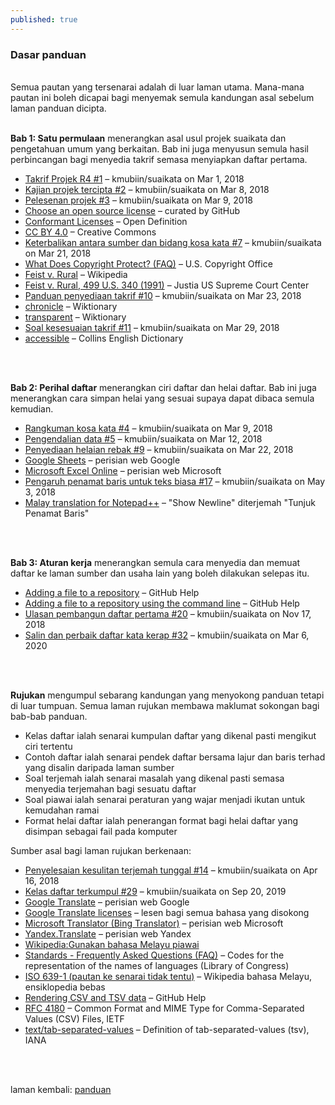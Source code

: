```yaml
---
published: true
---
```


### Dasar panduan

&nbsp;  
Semua pautan yang tersenarai adalah di luar laman utama.
Mana-mana pautan ini boleh dicapai bagi menyemak semula
kandungan asal sebelum laman panduan dicipta.

&nbsp;  
**Bab 1: Satu permulaan** menerangkan asal usul projek
suaikata dan pengetahuan umum yang berkaitan. Bab ini juga
menyusun semula hasil perbincangan bagi menyedia takrif
semasa menyiapkan daftar pertama.

- [Takrif Projek R4 #1][#1]
  &ndash; kmubiin/suaikata on Mar 1, 2018
- [Kajian projek tercipta #2][#2]
  &ndash; kmubiin/suaikata on Mar 8, 2018
- [Pelesenan projek #3][#3]
  &ndash; kmubiin/suaikata on Mar 9, 2018
- [Choose an open source license][14a]
  &ndash; curated by GitHub
- [Conformant Licenses][14b]
  &ndash; Open Definition
- [CC BY 4.0][14c]
  &ndash; Creative Commons
- [Keterbalikan antara sumber dan bidang kosa kata #7][#7]
  &ndash; kmubiin/suaikata on Mar 21, 2018
- [What Does Copyright Protect? (FAQ)][13a]
  &ndash; U.S. Copyright Office
- [Feist v. Rural][13b]
  &ndash; Wikipedia
- [Feist v. Rural, 499 U.S. 340 (1991)][13c]
  &ndash; Justia US Supreme Court Center
- [Panduan penyediaan takrif #10][#10]
  &ndash; kmubiin/suaikata on Mar 23, 2018
- [chronicle][15a]
  &ndash; Wiktionary
- [transparent][15b]
  &ndash; Wiktionary
- [Soal kesesuaian takrif #11][#11]
  &ndash; kmubiin/suaikata on Mar 29, 2018
- [accessible][16a]
  &ndash; Collins English Dictionary

&nbsp;  

  [#1]: https://github.com/kmubiin/suaikata/issues/1
  [#2]: https://github.com/kmubiin/suaikata/issues/2
  [#3]: https://github.com/kmubiin/suaikata/issues/3
  [#7]: https://github.com/kmubiin/suaikata/issues/7
  [#10]: https://github.com/kmubiin/suaikata/issues/10
  [#11]: https://github.com/kmubiin/suaikata/issues/11
  [13a]: https://www.copyright.gov/help/faq/faq-protect.html
  [13b]: https://en.wikipedia.org/wiki/Feist_v._Rural
  [13c]: https://supreme.justia.com/cases/federal/us/499/340/
  [14a]: https://choosealicense.com/
  [14b]: https://opendefinition.org/licenses/
  [14c]: https://creativecommons.org/licenses/by/4.0/
  [15a]: https://en.wiktionary.org/wiki/chronicle
  [15b]: https://en.wiktionary.org/wiki/transparent
  [16a]: https://www.collinsdictionary.com/dictionary/english/accessible

&nbsp;  
**Bab 2: Perihal daftar** menerangkan ciri daftar dan helai
daftar. Bab ini juga menerangkan cara simpan helai yang
sesuai supaya dapat dibaca semula kemudian.

- [Rangkuman kosa kata #4][#4]
  &ndash; kmubiin/suaikata on Mar 9, 2018
- [Pengendalian data #5][#5]
  &ndash; kmubiin/suaikata on Mar 12, 2018
- [Penyediaan helaian rebak #9][#9]
  &ndash; kmubiin/suaikata on Mar 22, 2018
- [Google Sheets][23a]
  &ndash; perisian web Google
- [Microsoft Excel Online][23b]
  &ndash; perisian web Microsoft
- [Pengaruh penamat baris untuk teks biasa #17][#17]
  &ndash; kmubiin/suaikata on May 3, 2018
- [Malay translation for Notepad++][25a]
  &ndash; "Show Newline" diterjemah "Tunjuk Penamat Baris"

&nbsp;  

  [#4]: https://github.com/kmubiin/suaikata/issues/4
  [#5]: https://github.com/kmubiin/suaikata/issues/5
  [#9]: https://github.com/kmubiin/suaikata/issues/9
  [#17]: https://github.com/kmubiin/suaikata/issues/17
  [23a]: https://docs.google.com/spreadsheets/
  [23b]: https://office.live.com/start/Excel.aspx
  [25a]: https://github.com/notepad-plus-plus/notepad-plus-plus/blob/master/PowerEditor/installer/nativeLang/malay.xml

&nbsp;  
**Bab 3: Aturan kerja** menerangkan semula cara menyedia dan
memuat daftar ke laman sumber dan usaha lain yang boleh
dilakukan selepas itu.

- [Adding a file to a repository][32a]
  &ndash; GitHub Help
- [Adding a file to a repository using the command line][32b]
  &ndash; GitHub Help
- [Ulasan pembangun daftar pertama #20][#20]
  &ndash; kmubiin/suaikata on Nov 17, 2018
- [Salin dan perbaik daftar kata kerap #32][#32]
  &ndash; kmubiin/suaikata on Mar 6, 2020

&nbsp;  

  [32a]: https://docs.github.com/en/github/managing-files-in-a-repository/adding-a-file-to-a-repository
  [32b]: https://docs.github.com/en/github/managing-files-in-a-repository/adding-a-file-to-a-repository-using-the-command-line
  [#20]: https://github.com/kmubiin/suaikata/issues/20
  [#32]: https://github.com/kmubiin/suaikata/issues/32

&nbsp;  
**Rujukan** mengumpul sebarang kandungan yang menyokong
panduan tetapi di luar tumpuan. Semua laman rujukan membawa
maklumat sokongan bagi bab-bab panduan.

- Kelas daftar ialah senarai kumpulan daftar yang dikenal
pasti mengikut ciri tertentu
- Contoh daftar ialah senarai pendek daftar bersama lajur
dan baris terhad yang disalin daripada laman sumber
- Soal terjemah ialah senarai masalah yang dikenal pasti
semasa menyedia terjemahan bagi sesuatu daftar
- Soal piawai ialah senarai peraturan yang wajar menjadi
ikutan untuk kemudahan ramai
- Format helai daftar ialah penerangan format bagi helai
daftar yang disimpan sebagai fail pada komputer

Sumber asal bagi laman rujukan berkenaan:

- [Penyelesaian kesulitan terjemah tunggal #14][#14]
  &ndash; kmubiin/suaikata on Apr 16, 2018
- [Kelas daftar terkumpul #29][#29]
  &ndash; kmubiin/suaikata on Sep 20, 2019
- [Google Translate][rt1]
  &ndash; perisian web Google
- [Google Translate licenses][rt2]
  &ndash; lesen bagi semua bahasa yang disokong
- [Microsoft Translator (Bing Translator)][rt3]
  &ndash; perisian web Microsoft
- [Yandex.Translate][rt4]
  &ndash; perisian web Yandex
- [Wikipedia:Gunakan bahasa Melayu piawai][rp1]
- [Standards - Frequently Asked Questions (FAQ)][rp2]
  &ndash; Codes for the representation of the names of
  languages (Library of Congress)
- [ISO 639-1 (pautan ke senarai tidak tentu)][rp3]
  &ndash; Wikipedia bahasa Melayu, ensiklopedia bebas
- [Rendering CSV and TSV data][rf1]
  &ndash; GitHub Help
- [RFC 4180][rf2]
  &ndash; Common Format and MIME Type for Comma-Separated
  Values (CSV) Files, IETF
- [text/tab-separated-values][rf3]
  &ndash; Definition of tab-separated-values (tsv), IANA

&nbsp;  

  [#14]: https://github.com/kmubiin/suaikata/issues/14
  [#29]: https://github.com/kmubiin/suaikata/issues/29
  [rt1]: https://translate.google.com
  [rt2]: https://translate.google.com/intl/en/about/license/
  [rt3]: https://www.bing.com/translator/
  [rt4]: https://translate.yandex.com/
  [rp1]: https://ms.wikipedia.org/wiki/Wikipedia:Gunakan_bahasa_Melayu_piawai
  [rp2]: https://www.loc.gov/standards/iso639-2/faq.html
  [rp3]: https://ms.wikipedia.org/wiki/ISO_639-1
  [rf1]: https://help.github.com/articles/rendering-csv-and-tsv-data/
  [rf2]: https://tools.ietf.org/html/rfc4180
  [rf3]: https://www.iana.org/assignments/media-types/text/tab-separated-values

&nbsp;  
laman kembali: [panduan][0]

  [0]: index.md
